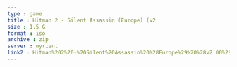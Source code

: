 ```yaml
---
type : game
title : Hitman 2 - Silent Assassin (Europe) (v2
size : 1.5 G
format : iso
archive : zip
server : myrient
link2 : Hitman%202%20-%20Silent%20Assassin%20%28Europe%29%20%28v2.00%29
---
```

